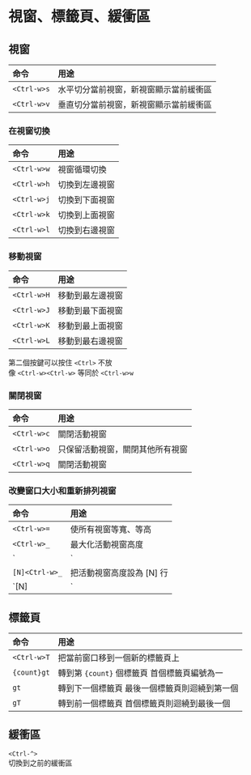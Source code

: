 # 視窗、標籤頁、緩衝區

## 視窗

| 命令 | 用途 |
| :--- | :--- |
| `<Ctrl-w>s` | 水平切分當前視窗，新視窗顯示當前緩衝區 |
| `<Ctrl-w>v` | 垂直切分當前視窗，新視窗顯示當前緩衝區 |

### 在視窗切換

| 命令 | 用途 |
| :--- | :--- |
| `<Ctrl-w>w` | 視窗循環切換 |
| `<Ctrl-w>h` | 切換到左邊視窗 |
| `<Ctrl-w>j` | 切換到下面視窗 |
| `<Ctrl-w>k` | 切換到上面視窗 |
| `<Ctrl-w>l` | 切換到右邊視窗 |

### 移動視窗

| 命令 | 用途 |
| :--- | :--- |
| `<Ctrl-w>H` | 移動到最左邊視窗 |
| `<Ctrl-w>J` | 移動到最下面視窗 |
| `<Ctrl-w>K` | 移動到最上面視窗 |
| `<Ctrl-w>L` | 移動到最右邊視窗 |

第二個按鍵可以按住 `<Ctrl>` 不放  
像 `<Ctrl-w><Ctrl-w>` 等同於 `<Ctrl-w>w`

### 關閉視窗

| 命令 | 用途 |
| :--- | :--- |
| `<Ctrl-w>c` | 關閉活動視窗 |
| `<Ctrl-w>o` | 只保留活動視窗，關閉其他所有視窗 |
| `<Ctrl-w>q` | 關閉活動視窗 |

### 改變窗口大小和重新排列視窗

| 命令 | 用途 |
| :--- | :--- |
| `<Ctrl-w>=` | 使所有視窗等寬、等高 |
| `<Ctrl-w>_` | 最大化活動視窗高度 |
| `<Ctrl-w>|` | 最大化活動視窗寬度 |
| `[N]<Ctrl-w>_` | 把活動視窗高度設為 \[N\] 行 |
| `[N]<Ctrl-w>|` | 把活動視窗寬度設為 \[N\] 列 |

## 標籤頁

| 命令 | 用途 |
| :--- | :--- |
| `<Ctrl-w>T` | 把當前窗口移到一個新的標籤頁上 |
| `{count}gt` | 轉到第 `{count}` 個標籤頁 首個標籤頁編號為一 |
| `gt` | 轉到下一個標籤頁 最後一個標籤頁則迴繞到第一個 |
| `gT` | 轉到前一個標籤頁 首個標籤頁則迴繞到最後一個 |

## 緩衝區

`<Ctrl-^>`  
切換到之前的緩衝區

